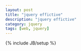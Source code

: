 ```yaml
---
layout: post
title: "jquery effictive"
description: "jquery effictive"
category: jquery
tags: [web, jquery]
---
```

{% include JB/setup %}
